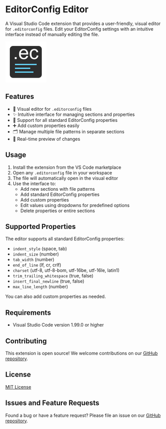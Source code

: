 # EditorConfig Editor

A Visual Studio Code extension that provides a user-friendly, visual editor for `.editorconfig` files. Edit your EditorConfig settings with an intuitive interface instead of manually editing the file.

![EditorConfig Editor](resources/editorconfig-editor.png)

## Features

- 🎨 Visual editor for `.editorconfig` files
- ✨ Intuitive interface for managing sections and properties
- 📝 Support for all standard EditorConfig properties
- ➕ Add custom properties easily
- 🗂️ Manage multiple file patterns in separate sections
- 🔄 Real-time preview of changes

## Usage

1. Install the extension from the VS Code marketplace
2. Open any `.editorconfig` file in your workspace
3. The file will automatically open in the visual editor
4. Use the interface to:
   - Add new sections with file patterns
   - Add standard EditorConfig properties
   - Add custom properties
   - Edit values using dropdowns for predefined options
   - Delete properties or entire sections

## Supported Properties

The editor supports all standard EditorConfig properties:

- `indent_style` (space, tab)
- `indent_size` (number)
- `tab_width` (number)
- `end_of_line` (lf, cr, crlf)
- `charset` (utf-8, utf-8-bom, utf-16be, utf-16le, latin1)
- `trim_trailing_whitespace` (true, false)
- `insert_final_newline` (true, false)
- `max_line_length` (number)

You can also add custom properties as needed.

## Requirements

- Visual Studio Code version 1.99.0 or higher

## Contributing

This extension is open source! We welcome contributions on our [GitHub repository](https://github.com/timheuer/econfigedit).

## License

[MIT License](LICENSE.md)

## Issues and Feature Requests

Found a bug or have a feature request? Please file an issue on our [GitHub repository](https://github.com/timheuer/econfigedit/issues).
